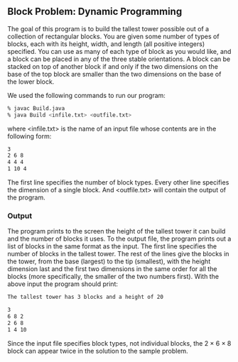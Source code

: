 ## Block Problem: Dynamic Programming

The goal of this program is to build the tallest tower possible out of a collection
of rectangular blocks. You are given some number of types of blocks, each with its
height, width, and length (all positive integers) specified. You can use as many of
each type of block as you would like, and a block can be placed in any of the three
stable orientations. A block can be stacked on top of another block if and only if the
two dimensions on the base of the top block are smaller than the two dimensions on
the base of the lower block.

We used the following commands to run our program:

```bash
% javac Build.java
% java Build <infile.txt> <outfile.txt>
```

where <infile.txt> is the name of an input file whose contents are in the following
form:
```bash
3
2 6 8
4 4 4
1 10 4
```
The first line specifies the number of block types. Every other line specifies the
dimension of a single block. And <outfile.txt> will contain the output of the program.

### Output
The program prints to the screen the height of the tallest tower
it can build and the number of blocks it uses. To the output file, the program
prints out a list of blocks in the same format as the input. The first line specifies the
number of blocks in the tallest tower. The rest of the lines give the blocks in the
tower, from the base (largest) to the tip (smallest), with the height dimension last
and the first two dimensions in the same order for all the blocks (more specifically, the
smaller of the two numbers first). With the above input the program should print:

```bash
The tallest tower has 3 blocks and a height of 20
```

```bash
3
6 8 2
2 6 8
1 4 10
```

Since the input file specifies block types, not individual blocks, the 2 × 6 × 8 block can appear twice in the solution to the sample problem.



